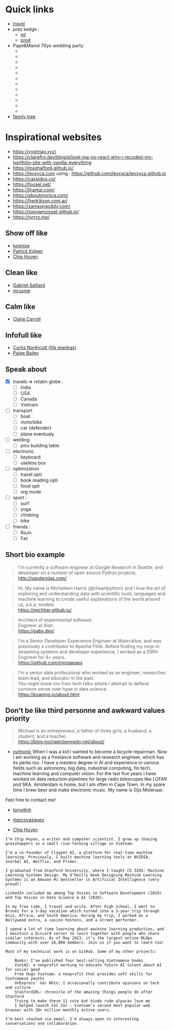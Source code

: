 # Quick links

- [travel](static/travel/index.html)
- prez kedge :
  - [ml](./static/prez/kedge/machine_learning/prez.html)
  - [prod](./static/prez/kedge/prod/prod.html)
- Papé&Mamé 70yo wedding party
  - [](static/anniversaire/grand-mame_1.mp4)
  - [](static/anniversaire/grand-pape_1.mp4)
  - [](static/anniversaire/grand-pape_2.mp4)
  - [](static/anniversaire/grand-pape_3.mp4)
  - [](static/anniversaire/mame_1.mp4)
  - [](static/anniversaire/mame_2.mp4)
  - [](static/anniversaire/mame_3.mp4)
  - [](static/anniversaire/mame_4.mp4)
  - [](static/anniversaire/mame_5.mp4)
  - [](static/anniversaire/pape_1.mp4)
  - [](static/anniversaire/pape_2.mp4)
  - [](static/anniversaire/explain.mp4)
- [family tree](static/tree/tree.svg)

# Inspirational websites

- https://vyshnav.xyz/
- https://clairefro.dev/blog/p/look-ma-no-react-why-i-recoded-my-portfolio-site-with-vanilla-everything
- https://maxhalford.github.io/
- https://levxyca.com using : https://github.com/levxyca/levxyca.github.io
- https://cassidoo.co/
- https://foosel.net/
- https://lirantal.com/
- https://aboutmonica.com/
- https://fredrikson.com.ar/
- https://samsongoddy.com/
- https://sonyamoisset.github.io/
- https://tyrrrz.me/

## Show off like

- [kognise](https://kognise.dev/)
- [Patrick Kidger](https://kidger.site/)
- [Chip Huyen](https://huyenchip.com/)


## Clean like

- [Gabriel Saillard](https://gaby.dev/)
- [mrusme](https://マリウス.com/)

## Calm like 

- [Claire Carroll](https://clrcrl.com/)

## Infofull like 

- [Curtis Northcutt (life mantras)](https://www.curtisnorthcutt.com/)
- [Paige Bailey](https://github.com/dynamicwebpaige)

## Speak about

- [x] travels => rotatin globe :
  - [ ] India
  - [ ] USA
  - [ ] Canada
  - [ ] Vietnam 
- [ ] transport 
  - [ ] boat
  - [ ] motorbike
  - [ ] car (defender)
  - [ ] plane eventualy
- [ ] welding 
  - [ ] pics building table
- [ ] electronic 
  - [ ] keyboard
  - [ ] useless box
- [ ] optimization 
  - [ ] travel opti
  - [ ] book reading opti
  - [ ] food opti
  - [ ] org mode
- [ ] sport :
  - [ ] surf
  - [ ] yoga
  - [ ] climbing
  - [ ] bike
- [ ] friends :
  - [ ] RoJo
  - [ ] Fac 
  
## Short bio example

> I'm currently a software engineer at Google Research in Seattle, and developer on a number of open source Python projects.  
> http://vanderplas.com/

> Hi. My name is Micheleen Harris (@rheartpython) and I love the art of exploring and understanding data with scientific tools, languages and machine learning to create useful explanations of the world around us, a.k.a. models.  
> https://michhar.github.io/

> Architect of experimental software.  
> Engineer at Alan.  
> https://gaby.dev/

> I'm a Senior Developer Experience Engineer at Materialize, and was previously a contributor to Apache Flink. Before finding my mojo in streaming systems and developer experience, I worked as a DWH Engineer for 4+ years.  
> https://github.com/morsapaes

> I’m a senior data professional who worked as an engineer, researcher, team lead, and educator in the past.  
> You might know me from tech talks where I attempt to defend common sense over hype in data science.  
> https://koaning.io/about.html

## Don't be like third personne and awkward values priority

> Michael is an entrepreneur, a father of three girls, a husband, a student, and a teacher.  
> https://blog.michaelckennedy.net/about/

- [pythonic](https://pythonic.nl/about/)
When I was a kid I wanted to become a bicycle repairman. 
Now I am working as a freelance software and research engineer, which has its perks too. 
I have a masters degree in AI and experience in various fields such as astronomy, big data, industrial computing, fin tech, machine learning and computer vision. 
For the last five years I have worked on data reduction pipelines for large radio telescopes like LOFAR and SKA. 
Amsterdam is home, but I am often in Cape Town. 
In my spare time I brew beer and make electronic music. 
My name is Gijs Molenaar.

Feel free to contact me!

- [tonydinh](https://tonydinh.com/)
- [marcovazquez](https://marcovazquez.xyz/)

- [Chip Huyen](https://huyenchip.com/)

```text
I’m Chip Huyen, a writer and computer scientist. I grew up chasing grasshoppers in a small rice-farming village in Vietnam.

I’m a co-founder of Claypot AI, a platform for real-time machine learning. Previously, I built machine learning tools at NVIDIA, Snorkel AI, Netflix, and Primer.

I graduated from Stanford University, where I taught CS 329S: Machine Learning Systems Design. My O’Reilly book Designing Machine Learning Systems is an Amazon #1 bestseller in Artificial Intelligence (very proud)!

LinkedIn included me among Top Voices in Software Development (2019) and Top Voices in Data Science & AI (2020).

In my free time, I travel and write. After high school, I went to Brunei for a 3-day vacation which turned into a 3-year trip through Asia, Africa, and South America. During my trip, I worked as a Bollywood extra, a casino hostess, and a street performer.

I spend a lot of time learning about machine learning production, and I maintain a Discord server to learn together with people who share similar interests. As of May 2023, it’s the largest online MLOps community with over 16,000 members. Join us if you want to learn too!

Most of my technical work is on GitHub. Some of my other projects:

    Books: I’ve published four best-selling Vietnamese books
    VietAI: a nonprofit working to educate future AI talent about AI for social good
    Free Hugs Vietnam: a nonprofit that provides soft skills for Vietnamese youths
    VnExpress’ Góc Nhìn: I occasionally contribute opinions on tech and culture
    StanfordIRL: chronicle of the amazing things people do after Stanford
    Trying to make these 11 cute but kinda rude alpacas love me
    I helped launch Cốc Cốc - Vietnam’s second most popular web browser with 20+ million monthly active users.

I’m best reached via email. I’m always open to interesting conversations and collaboration.
```